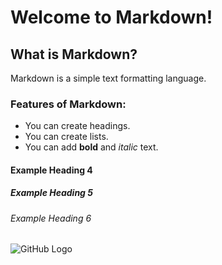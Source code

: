 # Welcome to Markdown!

## What is Markdown?

Markdown is a simple text formatting language.

### Features of Markdown:
- You can create headings.
- You can create lists.
- You can add **bold** and *italic* text.

#### Example Heading 4
##### Example Heading 5
###### Example Heading 6
![GitHub Logo](https://github.githubassets.com/images/modules/logos_page/GitHub-Mark.png)
